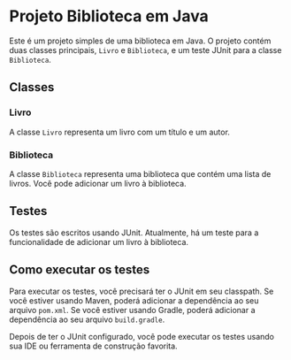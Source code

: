 # Projeto Biblioteca em Java

Este é um projeto simples de uma biblioteca em Java. O projeto contém duas classes principais, `Livro` e `Biblioteca`, e um teste JUnit para a classe `Biblioteca`.

## Classes

### Livro

A classe `Livro` representa um livro com um título e um autor.

### Biblioteca

A classe `Biblioteca` representa uma biblioteca que contém uma lista de livros. Você pode adicionar um livro à biblioteca.

## Testes

Os testes são escritos usando JUnit. Atualmente, há um teste para a funcionalidade de adicionar um livro à biblioteca.

## Como executar os testes

Para executar os testes, você precisará ter o JUnit em seu classpath. Se você estiver usando Maven, poderá adicionar a dependência ao seu arquivo `pom.xml`. Se você estiver usando Gradle, poderá adicionar a dependência ao seu arquivo `build.gradle`.

Depois de ter o JUnit configurado, você pode executar os testes usando sua IDE ou ferramenta de construção favorita.
